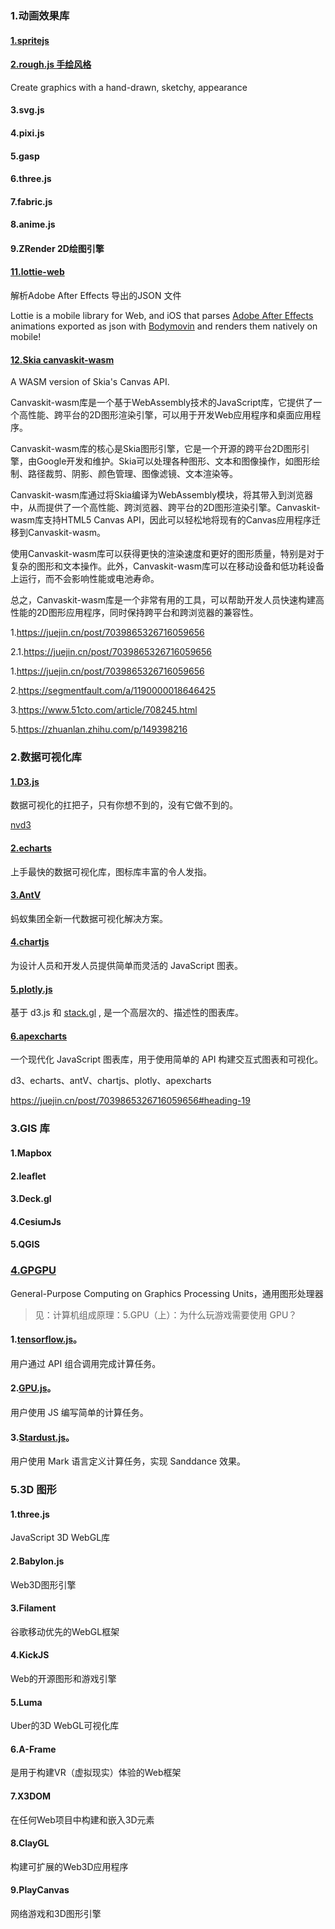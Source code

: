 ### 1.动画效果库

#### [1.spritejs](https://spritejs.com/#/)

#### [2.rough.js 手绘风格](https://github.com/rough-stuff/rough)

Create graphics with a hand-drawn, sketchy, appearance

#### 3.svg.js

#### 4.pixi.js

#### 5.gasp

#### 6.three.js

#### 7.fabric.js

#### 8.anime.js

#### 9.ZRender  2D绘图引擎

#### [11.lottie-web](https://www.npmjs.com/package/lottie-web)

解析Adobe After Effects 导出的JSON 文件

Lottie is a mobile library for Web, and iOS that parses [Adobe After Effects](http://www.adobe.com/products/aftereffects.html) animations exported as json with [Bodymovin](https://github.com/airbnb/lottie-web) and renders them natively on mobile!



#### [12.Skia canvaskit-wasm](https://www.npmjs.com/package/canvaskit-wasm)

A WASM version of Skia's Canvas API.

Canvaskit-wasm库是一个基于WebAssembly技术的JavaScript库，它提供了一个高性能、跨平台的2D图形渲染引擎，可以用于开发Web应用程序和桌面应用程序。

Canvaskit-wasm库的核心是Skia图形引擎，它是一个开源的跨平台2D图形引擎，由Google开发和维护。Skia可以处理各种图形、文本和图像操作，如图形绘制、路径裁剪、阴影、颜色管理、图像滤镜、文本渲染等。

Canvaskit-wasm库通过将Skia编译为WebAssembly模块，将其带入到浏览器中，从而提供了一个高性能、跨浏览器、跨平台的2D图形渲染引擎。Canvaskit-wasm库支持HTML5 Canvas API，因此可以轻松地将现有的Canvas应用程序迁移到Canvaskit-wasm。

使用Canvaskit-wasm库可以获得更快的渲染速度和更好的图形质量，特别是对于复杂的图形和文本操作。此外，Canvaskit-wasm库可以在移动设备和低功耗设备上运行，而不会影响性能或电池寿命。

总之，Canvaskit-wasm库是一个非常有用的工具，可以帮助开发人员快速构建高性能的2D图形应用程序，同时保持跨平台和跨浏览器的兼容性。



1.https://juejin.cn/post/7039865326716059656

2.1.https://juejin.cn/post/7039865326716059656

1.https://juejin.cn/post/7039865326716059656

2.https://segmentfault.com/a/1190000018646425

3.https://www.51cto.com/article/708245.html

5.https://zhuanlan.zhihu.com/p/149398216

### 2.数据可视化库

#### [1.D3.js](https://d3js.org/)

数据可视化的扛把子，只有你想不到的，没有它做不到的。

[nvd3](https://github.com/novus/nvd3)

#### [2.echarts](https://echarts.apache.org/zh/index.html)

上手最快的数据可视化库，图标库丰富的令人发指。

#### [3.AntV](https://antv.vision/zh)

蚂蚁集团全新一代数据可视化解决方案。

#### [4.chartjs](https://www.chartjs.org/)

为设计人员和开发人员提供简单而灵活的 JavaScript 图表。

#### [5.plotly.js](https://github.com/plotly/plotly.js)

基于 d3.js 和 [stack.gl](http://stack.gl/) , 是一个高层次的、描述性的图表库。

#### [6.apexcharts](https://github.com/apexcharts/apexcharts.js)

一个现代化 JavaScript 图表库，用于使用简单的 API 构建交互式图表和可视化。

d3、echarts、antV、chartjs、plotly、apexcharts

https://juejin.cn/post/7039865326716059656#heading-19

### 3.GIS 库

#### 1.Mapbox

#### 2.leaflet

#### 3.Deck.gl

#### 4.CesiumJs

#### 5.QGIS

### [4.GPGPU](https://g.antv.antgroup.com/api/gpgpu/intro) 

General-Purpose Computing on Graphics Processing Units，通用图形处理器

> 见：计算机组成原理：5.GPU（上）：为什么玩游戏需要使用 GPU？

#### 1.[tensorflow.js](https://github.com/tensorflow/tfjs)。

用户通过 API 组合调用完成计算任务。

#### 2.[GPU.js](https://github.com/gpujs/gpu.js)。

用户使用 JS 编写简单的计算任务。

#### 3.[Stardust.js](https://stardustjs.github.io/)。

用户使用 Mark 语言定义计算任务，实现 Sanddance 效果。

### 5.3D 图形

#### 1.three.js 

JavaScript 3D WebGL库

#### 2.Babylon.js

Web3D图形引擎

#### 3.Filament

谷歌移动优先的WebGL框架

#### 4.KickJS

Web的开源图形和游戏引擎

#### 5.Luma

Uber的3D WebGL可视化库

#### 6.A-Frame

是用于构建VR（虚拟现实）体验的Web框架

#### 7.X3DOM

在任何Web项目中构建和嵌入3D元素

#### 8.ClayGL

构建可扩展的Web3D应用程序

#### 9.PlayCanvas

网络游戏和3D图形引擎





